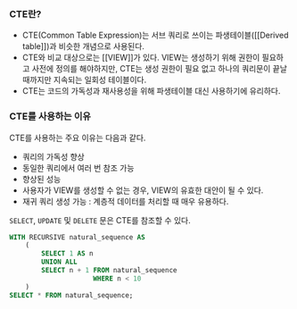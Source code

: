 ### CTE란?
- CTE(Common Table Expression)는 서브 쿼리로 쓰이는 파생테이블([[Derived table]])과 비슷한 개념으로 사용된다.
- CTE와 비교 대상으로는 [[VIEW]]가 있다. VIEW는 생성하기 위해 권한이 필요하고 사전에 정의를 해야하지만, CTE는 생성 권한이 필요 없고 하나의 쿼리문이 끝날 때까지만 지속되는 일회성 테이블이다.
- CTE는 코드의 가독성과 재사용성을 위해 파생테이블 대신 사용하기에 유리하다.
### CTE를 사용하는 이유
CTE를 사용하는 주요 이유는 다음과 같다.
- 쿼리의 가독성 향상
- 동일한 쿼리에서 여러 번 참조 가능
- 향상된 성능
- 사용자가 VIEW를 생성할 수 없는 경우, VIEW의 유효한 대안이 될 수 있다.
- 재귀 쿼리 생성 가능 : 계층적 데이터를 처리할 때 매우 유용하다.

`SELECT`, `UPDATE` 및 `DELETE` 문은 CTE를 참조할 수 있다.
```SQL
WITH RECURSIVE natural_sequence AS  
    (  
        SELECT 1 AS n  
        UNION ALL  
        SELECT n + 1 FROM natural_sequence  
                     WHERE n < 10  
    )  
SELECT * FROM natural_sequence;
```

